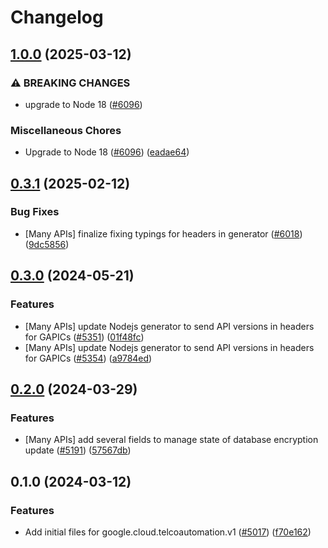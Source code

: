 # Changelog

## [1.0.0](https://github.com/googleapis/google-cloud-node/compare/telcoautomation-v0.3.1...telcoautomation-v1.0.0) (2025-03-12)


### ⚠ BREAKING CHANGES

* upgrade to Node 18 ([#6096](https://github.com/googleapis/google-cloud-node/issues/6096))

### Miscellaneous Chores

* Upgrade to Node 18 ([#6096](https://github.com/googleapis/google-cloud-node/issues/6096)) ([eadae64](https://github.com/googleapis/google-cloud-node/commit/eadae64d54e07aa2c65097ea52e65008d4e87436))

## [0.3.1](https://github.com/googleapis/google-cloud-node/compare/telcoautomation-v0.3.0...telcoautomation-v0.3.1) (2025-02-12)


### Bug Fixes

* [Many APIs] finalize fixing typings for headers in generator ([#6018](https://github.com/googleapis/google-cloud-node/issues/6018)) ([9dc5856](https://github.com/googleapis/google-cloud-node/commit/9dc585661489f51bb7a85b39519fd8b11dfffc5b))

## [0.3.0](https://github.com/googleapis/google-cloud-node/compare/telcoautomation-v0.2.0...telcoautomation-v0.3.0) (2024-05-21)


### Features

* [Many APIs] update Nodejs generator to send API versions in headers for GAPICs ([#5351](https://github.com/googleapis/google-cloud-node/issues/5351)) ([01f48fc](https://github.com/googleapis/google-cloud-node/commit/01f48fce63ec4ddf801d59ee2b8c0db9f6fb8372))
* [Many APIs] update Nodejs generator to send API versions in headers for GAPICs ([#5354](https://github.com/googleapis/google-cloud-node/issues/5354)) ([a9784ed](https://github.com/googleapis/google-cloud-node/commit/a9784ed3db6ee96d171762308bbbcd57390b6866))

## [0.2.0](https://github.com/googleapis/google-cloud-node/compare/telcoautomation-v0.1.0...telcoautomation-v0.2.0) (2024-03-29)


### Features

* [Many APIs] add several fields to manage state of database encryption update ([#5191](https://github.com/googleapis/google-cloud-node/issues/5191)) ([57567db](https://github.com/googleapis/google-cloud-node/commit/57567db36033ca53ae2f54e6517b8cd12145bb82))

## 0.1.0 (2024-03-12)


### Features

* Add initial files for google.cloud.telcoautomation.v1 ([#5017](https://github.com/googleapis/google-cloud-node/issues/5017)) ([f70e162](https://github.com/googleapis/google-cloud-node/commit/f70e1620c46328d45a46adb5a7786cf58f701352))
